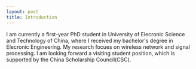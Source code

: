 ```yaml
---
layout: post
title: Introduction
---
```


I am currently a first-year  PhD student in University of Elecronic Science and Technology of China, where I received my bachelor's degree
in Elecronic Engineering. My research focues on wireless network and signal processing. I am looking forward a visiting student position, which 
is supported by the China Scholarship Council(CSC).
